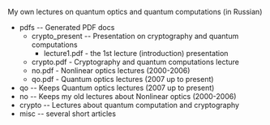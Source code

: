 My own lectures on quantum optics and quantum computations (in Russian)
- pdfs -- Generated PDF docs
  - crypto_present -- Presentation on cryptography and quantum computations
    - lecture1.pdf - the 1st lecture (introduction) presentation
  - crypto.pdf  - Cryptography and quantum computations lecture
  - no.pdf - Nonlinear optics lectures (2000-2006)
  - qo.pdf - Quantum optics lectures (2007 up to present)
- qo -- Keeps Quantum optics lectures (2007 up to present)
- no -- Keeps my old lectures about Nonlinear optics (2000-2006)
- crypto -- Lectures about quantum computation and cryptography
- misc -- several short articles

